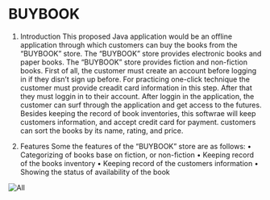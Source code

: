 # BUYBOOK
1.	Introduction
	This proposed Java application would be an offline application through which customers can buy the books from the “BUYBOOK” store. The “BUYBOOK” store provides electronic books and paper books. The “BUYBOOK” store provides fiction and non-fiction books.
	First of all, the customer must create an account before logging in if they disn’t sign up before. For practicing one-click technique the customer must provide creadit card information in this step. After that they must loggin in to their account. After loggin in the application, the customer can surf through the application and get access to the futures. Besides keeping the record of book inventories, this softwrae will keep customers information, and accept credit card for payment. customers can sort the books by its name, rating, and price.  

2.	Features
Some the features of the “BUYBOOK” store are as follows:
•	Categorizing of books base on fiction, or non-fiction
•	Keeping record of the books inventory
•	Keeping record of the customers information
•	Showing the status of availability of the book

![All](https://user-images.githubusercontent.com/86551137/167443772-2836e895-36be-4a50-9039-eb115f055e76.JPG)
